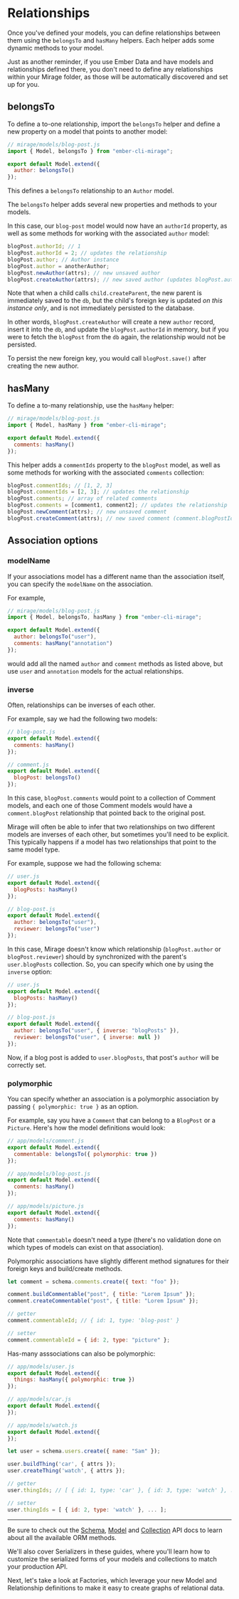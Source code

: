 # Relationships

Once you've defined your models, you can define relationships between them using the `belongsTo` and `hasMany` helpers. Each helper adds some dynamic methods to your model.

Just as another reminder, if you use Ember Data and have models and relationships defined there, you don't need to define any relationships within your Mirage folder, as those will be automatically discovered and set up for you.

## belongsTo

To define a to-one relationship, import the `belongsTo` helper and define a new property on a model that points to another model:

```js
// mirage/models/blog-post.js
import { Model, belongsTo } from "ember-cli-mirage";

export default Model.extend({
  author: belongsTo()
});
```

This defines a `belongsTo` relationship to an `Author` model.

The `belongsTo` helper adds several new properties and methods to your models.

In this case, our `blog-post` model would now have an `authorId` property, as well as some methods for working with the associated `author` model:

```js
blogPost.authorId; // 1
blogPost.authorId = 2; // updates the relationship
blogPost.author; // Author instance
blogPost.author = anotherAuthor;
blogPost.newAuthor(attrs); // new unsaved author
blogPost.createAuthor(attrs); // new saved author (updates blogPost.authorId in memory only)
```

Note that when a child calls `child.createParent`, the new parent is immediately saved to the `db`, but the child's foreign key is updated _on this instance only_, and is not immediately persisted to the database.

In other words, `blogPost.createAuthor` will create a new `author` record, insert it into the `db`, and update the `blogPost.authorId` in memory, but if you were to fetch the `blogPost` from the `db` again, the relationship would not be persisted.

To persist the new foreign key, you would call `blogPost.save()` after creating the new author.

## hasMany

To define a to-many relationship, use the `hasMany` helper:

```js
// mirage/models/blog-post.js
import { Model, hasMany } from "ember-cli-mirage";

export default Model.extend({
  comments: hasMany()
});
```

This helper adds a `commentIds` property to the `blogPost` model, as well as some methods for working with the associated `comments` collection:

```js
blogPost.commentIds; // [1, 2, 3]
blogPost.commentIds = [2, 3]; // updates the relationship
blogPost.comments; // array of related comments
blogPost.comments = [comment1, comment2]; // updates the relationship
blogPost.newComment(attrs); // new unsaved comment
blogPost.createComment(attrs); // new saved comment (comment.blogPostId is set)
```

## Association options

### modelName

If your associations model has a different name than the association itself, you can specify the `modelName` on the association.

For example,

```js
// mirage/models/blog-post.js
import { Model, belongsTo, hasMany } from "ember-cli-mirage";

export default Model.extend({
  author: belongsTo("user"),
  comments: hasMany("annotation")
});
```

would add all the named `author` and `comment` methods as listed above, but use `user` and `annotation` models for the actual relationships.

### inverse

Often, relationships can be inverses of each other.

For example, say we had the following two models:

```js
// blog-post.js
export default Model.extend({
  comments: hasMany()
});

// comment.js
export default Model.extend({
  blogPost: belongsTo()
});
```

In this case, `blogPost.comments` would point to a collection of Comment models, and each one of those Comment models would have a `comment.blogPost` relationship that pointed back to the original post.

Mirage will often be able to infer that two relationships on two different models are inverses of each other, but sometimes you'll need to be explicit. This typically happens if a model has two relationships that point to the same model type.

For example, suppose we had the following schema:

```js
// user.js
export default Model.extend({
  blogPosts: hasMany()
});

// blog-post.js
export default Model.extend({
  author: belongsTo("user"),
  reviewer: belongsTo("user")
});
```

In this case, Mirage doesn't know which relationship (`blogPost.author` or `blogPost.reviewer`) should by synchronized with the parent's `user.blogPosts` collection. So, you can specify which one by using the `inverse` option:

```js
// user.js
export default Model.extend({
  blogPosts: hasMany()
});

// blog-post.js
export default Model.extend({
  author: belongsTo("user", { inverse: "blogPosts" }),
  reviewer: belongsTo("user", { inverse: null })
});
```

Now, if a blog post is added to `user.blogPosts`, that post's `author` will be correctly set.

### polymorphic

You can specify whether an association is a polymorphic association by passing `{ polymorphic: true }` as an option.

For example, say you have a `Comment` that can belong to a `BlogPost` or a `Picture`. Here's how the model definitions would look:

```js
// app/models/comment.js
export default Model.extend({
  commentable: belongsTo({ polymorphic: true })
});

// app/models/blog-post.js
export default Model.extend({
  comments: hasMany()
});

// app/models/picture.js
export default Model.extend({
  comments: hasMany()
});
```

Note that `commentable` doesn't need a type (there's no validation done on which types of models can exist on that association).

Polymorphic associations have slightly different method signatures for their foreign keys and build/create methods.

```js
let comment = schema.comments.create({ text: "foo" });

comment.buildCommentable("post", { title: "Lorem Ipsum" });
comment.createCommentable("post", { title: "Lorem Ipsum" });

// getter
comment.commentableId; // { id: 1, type: 'blog-post' }

// setter
comment.commentableId = { id: 2, type: "picture" };
```

Has-many asssociations can also be polymorphic:

```js
// app/models/user.js
export default Model.extend({
  things: hasMany({ polymorphic: true })
});

// app/models/car.js
export default Model.extend({
});

// app/models/watch.js
export default Model.extend({
});

let user = schema.users.create({ name: "Sam" });

user.buildThing('car', { attrs });
user.createThing('watch', { attrs });

// getter
user.thingIds; // [ { id: 1, type: 'car' }, { id: 3, type: 'watch' }, ... ]

// setter
user.thingIds = [ { id: 2, type: 'watch' }, ... ];
```

---

Be sure to check out the <a href="https://miragejs.com/api/classes/schema/">Schema</a>, <a href="https://miragejs.com/api/classes/model/">Model</a> and <a href="https://miragejs.com/api/classes/collection/">Collection</a> API docs to learn about all the available ORM methods.

We'll also cover Serializers in these guides, where you'll learn how to customize the serialized forms of your models and collections to match your production API.

Next, let's take a look at Factories, which leverage your new Model and Relationship definitions to make it easy to create graphs of relational data.
